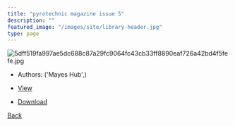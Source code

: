 ```yaml
---
title: "pyrotechnic magazine issue 5"
description: ""
featured_image: "/images/site/library-header.jpg"
type: page
---
```


![5dff519fa997ae5dc688c87a29fc9064fc43cb33ff8890eaf726a42bd4f5fefe.jpg](https://drive.google.com/uc?export=view&id=1_bYSC-J5PRtuStAH8ZOpiuCJnvz1gnae)
* Authors: ('Mayes Hub',)
* <a href="https://drive.google.com/uc?export=view&id=1nhdDdXuVLzG1jjoF_WrfvUm09D2uLLlx" target="_blank">View</a>

* [Download](https://drive.google.com/uc?export=download&id=1nhdDdXuVLzG1jjoF_WrfvUm09D2uLLlx)

[Back](/library/)
